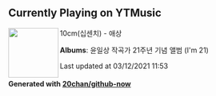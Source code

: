## Currently Playing on YTMusic

[<img align="left" width="100" src="https://lh3.googleusercontent.com/ufw5VjO0mOCiqZXRDMAq_SPGx0wgC5jo6FF4Viem_UP8l91t9mAszZ0I0ZgPLSjRvDbWdYWbAEz7Ry1_Pw">](https://music.youtube.com/watch?v=6e5shGqLzEw)

10cm(십센치) - 애상

**Albums**: 윤일상 작곡가 21주년 기념 앨범 (I'm 21)

Last updated at 03/12/2021 11:53

#### Generated with [20chan/github-now](https://github.com/20chan/github-now)


<!--
**20chan/20chan** is a ✨ _special_ ✨ repository because its `README.md` (this file) appears on your GitHub profile.

Here are some ideas to get you started:

- 🔭 I’m currently working on ...
- 🌱 I’m currently learning ...
- 👯 I’m looking to collaborate on ...
- 🤔 I’m looking for help with ...
- 💬 Ask me about ...
- 📫 How to reach me: ...
- 😄 Pronouns: ...
- ⚡ Fun fact: ...
-->
